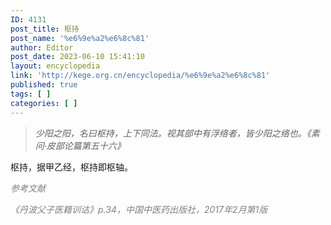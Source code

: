 ```yaml
---
ID: 4131
post_title: 枢持
post_name: '%e6%9e%a2%e6%8c%81'
author: Editor
post_date: 2023-06-10 15:41:10
layout: encyclopedia
link: 'http://kege.org.cn/encyclopedia/%e6%9e%a2%e6%8c%81'
published: true
tags: [ ]
categories: [ ]
---
```

<blockquote><em>少阳之阳，名曰枢持，上下同法。视其部中有浮络者，皆少阳之络也。《素问·皮部论篇第五十六》</em></blockquote>
枢持，据甲乙经，枢持即枢轴。

<span style="color: #808080;"><em>参考文献</em></span>

<span style="color: #808080;"><em>《丹波父子医籍训诂》p.34，中国中医药出版社，2017年2月第1版</em></span>